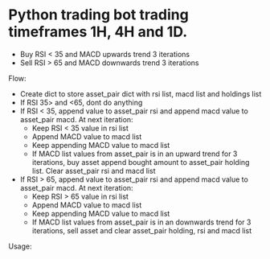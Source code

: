 # Python trading bot trading timeframes 1H, 4H and 1D. 

- Buy RSI < 35 and MACD upwards trend 3 iterations
- Sell RSI > 65 and MACD downwards trend 3 iterations

Flow:
- Create dict to store asset_pair dict with rsi list, macd list and holdings list
- If RSI 35> and <65, dont do anything
- If RSI < 35, append value to asset_pair rsi and append macd value to asset_pair macd. At next iteration:
  - Keep RSI < 35 value in rsi list
  - Append MACD value to macd list
  - Keep appending MACD value to macd list
  - If MACD list values from asset_pair is in an upward trend for 3 iterations, buy asset append bought amount to asset_pair holding list. Clear asset_pair rsi and macd list
- If RSI > 65, append value to asset_pair rsi and append macd value to asset_pair macd. At next iteration:
  - Keep RSI > 65 value in rsi list
  - Append MACD value to macd list
  - Keep appending MACD value to macd list
  - If MACD list values from asset_pair is in an downwards trend for 3 iterations, sell asset and clear asset_pair holding, rsi and macd list

Usage:


